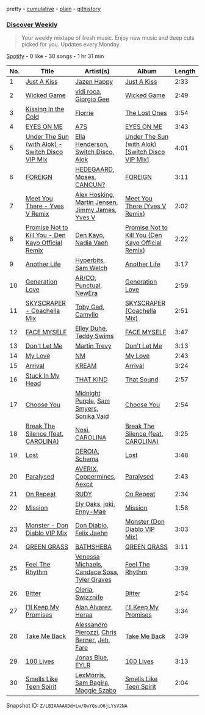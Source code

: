 pretty - [cumulative](/playlists/cumulative/37i9dQZEVXcMQ21aVFwcU6.md) - [plain](/playlists/plain/37i9dQZEVXcMQ21aVFwcU6) - [githistory](https://github.githistory.xyz/mdn522/spotify-playlist-archive/blob/main/playlists/plain/37i9dQZEVXcMQ21aVFwcU6)

### [Discover Weekly](https://open.spotify.com/playlist/37i9dQZEVXcMQ21aVFwcU6)

> Your weekly mixtape of fresh music\. Enjoy new music and deep cuts picked for you\. Updates every Monday.

[Spotify](https://open.spotify.com/user/spotify) - 0 like - 30 songs - 1 hr 31 min

| No. | Title | Artist(s) | Album | Length |
|---|---|---|---|---|
| 1 | [Just A Kiss](https://open.spotify.com/track/4iDjreRvS6u6EZ7WFTzrSU) | [Jazen Happy](https://open.spotify.com/artist/7LIqhNtwvXIRW7BNlKyYP4) | [Just A Kiss](https://open.spotify.com/album/4KOCSTF6hJVZkpoxiRHoe6) | 2:33 |
| 2 | [Wicked Game](https://open.spotify.com/track/4kVGdg7SoWVii2whrSZVZ0) | [vidi roca](https://open.spotify.com/artist/6jrFGWNf3MF89fhTbnCsBj), [Giorgio Gee](https://open.spotify.com/artist/2uNkbVQ2yfwLDR79cYe92R) | [Wicked Game](https://open.spotify.com/album/3skckvth9vIgCjTjnj4h26) | 2:49 |
| 3 | [Kissing In the Cold](https://open.spotify.com/track/61CTVokB7PPa8cZ1aqDwhl) | [Florrie](https://open.spotify.com/artist/2fkmfYw1KeOiDLA6MHDwU8) | [The Lost Ones](https://open.spotify.com/album/67vln5FBToyFmc5IML4aSm) | 3:54 |
| 4 | [EYES ON ME](https://open.spotify.com/track/6H2esvireFczczagJ4ZoLF) | [A7S](https://open.spotify.com/artist/5Wg2b4Mp42gicxEeDNawf7) | [EYES ON ME](https://open.spotify.com/album/3iL4CabgPMSFybsApWQ7dx) | 3:43 |
| 5 | [Under The Sun \(with Alok\) \- Switch Disco VIP Mix](https://open.spotify.com/track/6blQosnv5O8rIvLcK76bsl) | [Ella Henderson](https://open.spotify.com/artist/7nDsS0l5ZAzMedVRKPP8F1), [Switch Disco](https://open.spotify.com/artist/4dEayBlrVBjaQOktGkmWki), [Alok](https://open.spotify.com/artist/0NGAZxHanS9e0iNHpR8f2W) | [Under The Sun \(with Alok\) \[Switch Disco VIP Mix\]](https://open.spotify.com/album/1Hdbmv53nrcfnmqPJRKeMJ) | 4:01 |
| 6 | [FOREIGN](https://open.spotify.com/track/4Tkv9VdNUyHm86TNlnl7Xy) | [HEDEGAARD](https://open.spotify.com/artist/2ZuweXv0TkfsidZOLZZoM2), [Moses](https://open.spotify.com/artist/7xihR0iAXmuXt2XJobep51), [CANCUN?](https://open.spotify.com/artist/5Yw8a4EYuA31E9paXwA50w) | [FOREIGN](https://open.spotify.com/album/5jrKedsVRq5yQFIRq7m6Jc) | 3:11 |
| 7 | [Meet You There \- Yves V Remix](https://open.spotify.com/track/56WnQUeA1ltgZf4d7sZZrT) | [Alex Hosking](https://open.spotify.com/artist/5YCU9eHY4IYTyNa8XRFuw9), [Martin Jensen](https://open.spotify.com/artist/4ehtJnVumNf6xzSCDk8aLB), [Jimmy James](https://open.spotify.com/artist/7et8xRIk2umQqXw4r8FAmU), [Yves V](https://open.spotify.com/artist/47BEc2RoW53owMyxacXWdV) | [Meet You There \(Yves V Remix\)](https://open.spotify.com/album/5MZUXJIgkSBieTHaTSIqnr) | 2:02 |
| 8 | [Promise Not to Kill You \- Den Kayo Official Remix](https://open.spotify.com/track/4MG6Hw3OqPG2TuovsAuJML) | [Den Kayo](https://open.spotify.com/artist/1ie0HIRga3p8ZZrqZs1Ep7), [Nadia Vaeh](https://open.spotify.com/artist/66QNfiseZLODjYLQQRjFQo) | [Promise Not to Kill You \(Den Kayo Official Remix\)](https://open.spotify.com/album/3xlfedpG7C0m7IOx4t62pp) | 2:22 |
| 9 | [Another Life](https://open.spotify.com/track/48zOvfyNRSclt1maC5glAh) | [Hyperbits](https://open.spotify.com/artist/5HYYXGs19FM9JuSjmoE88Y), [Sam Welch](https://open.spotify.com/artist/3JmD9HEyTy3vtITvwUFK9K) | [Another Life](https://open.spotify.com/album/1cxJ9XxOpSxyZVObcjxHu1) | 3:17 |
| 10 | [Generation Love](https://open.spotify.com/track/4VN7zNElegROYZccUa4z4V) | [AR/CO](https://open.spotify.com/artist/7mGI9Sd66FqHjIkwzkgbG7), [Punctual](https://open.spotify.com/artist/1ocnIbhFWM9bSPrd7Hu4zF), [NewEra](https://open.spotify.com/artist/4QLa9DWZEpFrBhNG5UWXF1) | [Generation Love](https://open.spotify.com/album/7pHABdpFxeR8mbMfG20EPm) | 2:59 |
| 11 | [SKYSCRAPER \- Coachella Mix](https://open.spotify.com/track/1uNDXhGqD9oHrvN7RWDzNX) | [Toby Gad](https://open.spotify.com/artist/2v4e16xkId2E5YbYEWgPP8), [Camylio](https://open.spotify.com/artist/2Mf6MBoMOgpxxm3QuH9Tk4) | [SKYSCRAPER \(Coachella Mix\)](https://open.spotify.com/album/1NNUeXwX6fQvFZurNuU2lu) | 2:51 |
| 12 | [FACE MYSELF](https://open.spotify.com/track/2R5hXZrxhgwycn39rC0OdQ) | [Elley Duhé](https://open.spotify.com/artist/67MNhiAICFY6Pwc2YxCO0K), [Teddy Swims](https://open.spotify.com/artist/33qOK5uJ8AR2xuQQAhHump) | [FACE MYSELF](https://open.spotify.com/album/0wwDGGiX6lAVuZDLG9oR2u) | 3:47 |
| 13 | [Don't Let Me](https://open.spotify.com/track/5AgADGL8U3hRaz7oRmC1m6) | [Martin Trevy](https://open.spotify.com/artist/0i3OcVzzb5UEdC4j4hRQte) | [Don't Let Me](https://open.spotify.com/album/2S2efvFNElDTg9fqx1fBPA) | 3:13 |
| 14 | [My Love](https://open.spotify.com/track/0mCBUGBD9a5qSYVkmqa8aP) | [NM](https://open.spotify.com/artist/6DSuRHXUb51grra5uWPI6d) | [My Love](https://open.spotify.com/album/7tD2AXpIWNssEsRMlgZxp5) | 2:43 |
| 15 | [Arrival](https://open.spotify.com/track/0hSuV2otL5a1tl8pByCiAt) | [KREAM](https://open.spotify.com/artist/0DdDnziut7wOo6cAYWVZC5) | [Arrival](https://open.spotify.com/album/2lJVqcgwxrIvgV4BSiJ2Ww) | 3:24 |
| 16 | [Stuck In My Head](https://open.spotify.com/track/4UhyZHQj3e5qpGgAUHPLRs) | [THAT KIND](https://open.spotify.com/artist/4zxtCQ4mwZH38FVCSbpqlZ) | [That Sound](https://open.spotify.com/album/7tSONoRtPDEB6kZBeEEz0R) | 2:57 |
| 17 | [Choose You](https://open.spotify.com/track/11ys88tjubohRecrDwzWMs) | [Midnight Purple](https://open.spotify.com/artist/7LUt2H293nnM0f66ULFgUA), [Sam Smyers](https://open.spotify.com/artist/7JIRtB4hn75Md3nPGzeRIL), [Sonika Vaid](https://open.spotify.com/artist/6BpzUSRFwiTk1S0goRoKgu) | [Choose You](https://open.spotify.com/album/3eeLJ0ImPIqi6kFdZ8VXQU) | 2:54 |
| 18 | [Break The Silence \(feat\. CAROLINA\)](https://open.spotify.com/track/1cySCPmQberVRpv8vEmjXX) | [Nosi](https://open.spotify.com/artist/4XECs6DHU3xRrr0uydWY2R), [CAROLINA](https://open.spotify.com/artist/5Mft7rPUMXmssG27jDocrn) | [Break The Silence \(feat\. CAROLINA\)](https://open.spotify.com/album/78Zbk2sNY9dy8ffVi0wQle) | 3:25 |
| 19 | [Lost](https://open.spotify.com/track/2RW8ntGV6EJ7L2Y1qt2DTe) | [DEROIA](https://open.spotify.com/artist/3TxNCVQZgzgDMkN4MZVjg8), [Schema](https://open.spotify.com/artist/3g84wq6hOCjcVYnB0nbPIa) | [Lost](https://open.spotify.com/album/2mhqCNTSNSbOfVg7DkrcKk) | 3:48 |
| 20 | [Paralysed](https://open.spotify.com/track/0Y3dTe2l3f5s8B465ftiNR) | [AVERIX](https://open.spotify.com/artist/40kyUcJqaj1zxZrB36XPsA), [Coppermines](https://open.spotify.com/artist/2uqEKVU14iUExTS2g7Tn07), [Aexcit](https://open.spotify.com/artist/2HpYCHV3bvQ71jmohAnBL8) | [Paralysed](https://open.spotify.com/album/3jqxe1MJmstVf2pBDyGjeV) | 2:43 |
| 21 | [On Repeat](https://open.spotify.com/track/2LwmRPTik7rGzTzCsyhx6g) | [RUDY](https://open.spotify.com/artist/2tFi8VSdCE13OM3yfr8qnp) | [On Repeat](https://open.spotify.com/album/5jZbTXq2nIE7WBjtF9Azxv) | 2:34 |
| 22 | [Mission](https://open.spotify.com/track/6iVHwPKzB5hN1jSCOHMw8z) | [Ely Oaks](https://open.spotify.com/artist/2MdFJmUQf3ckA99IhFF9my), [joki](https://open.spotify.com/artist/1jk1F3dSUQFcHCfbXpuQ5D), [Enny\-Mae](https://open.spotify.com/artist/61PUjJm9JH5ck3LxD6RypE) | [Mission](https://open.spotify.com/album/40O6jxEr7BR4qpMsqovjNx) | 1:58 |
| 23 | [Monster \- Don Diablo VIP Mix](https://open.spotify.com/track/27vl3TEItJk29fllQ3LD9V) | [Don Diablo](https://open.spotify.com/artist/1l2ekx5skC4gJH8djERwh1), [Felix Jaehn](https://open.spotify.com/artist/4bL2B6hmLlMWnUEZnorEtG) | [Monster \(Don Diablo VIP Mix\)](https://open.spotify.com/album/4tOwtG1yNJspwp0tWvU1GG) | 3:03 |
| 24 | [GREEN GRASS](https://open.spotify.com/track/1NUvIIhVZU0lKyZ3aP40SC) | [BATHSHEBA](https://open.spotify.com/artist/76bDEeabrfohMhoWwm4av7) | [GREEN GRASS](https://open.spotify.com/album/51wIsfEe3WpdylzHhcowHj) | 3:11 |
| 25 | [Feel The Rhythm](https://open.spotify.com/track/6cG8aPgUF1Rs82BO3jIg56) | [Venessa Michaels](https://open.spotify.com/artist/7dPE07dAqbgWkJEdewUJDC), [Candace Sosa](https://open.spotify.com/artist/5S18NKcQlzatNuAFrGIlne), [Tyler Graves](https://open.spotify.com/artist/5bFKudtw20QjmAFeA1hBLq) | [Feel The Rhythm](https://open.spotify.com/album/6ROLFmRxRd6BYFqxc1i2qw) | 3:39 |
| 26 | [Bitter](https://open.spotify.com/track/6FtYdr8EOqJ4SjsM57qcjA) | [Oleria](https://open.spotify.com/artist/2VhoK5L78oQvoUJIDT4eHY), [Swizznife](https://open.spotify.com/artist/4OB8hmrCayrQknTkqJH20a) | [Bitter](https://open.spotify.com/album/2vHuyDGhI7Ip5G1eKoiwDG) | 2:54 |
| 27 | [I'll Keep My Promises](https://open.spotify.com/track/14BjYFoDQJTALuzeCQzQDn) | [Alan Alvarez](https://open.spotify.com/artist/1mfhYsBMrAyOwciO1RWSEs), [Heraa](https://open.spotify.com/artist/46LJbs1B76k8gUvWI1J6Eb) | [I'll Keep My Promises](https://open.spotify.com/album/5pgVc3yvvMsFz7FbLilPJY) | 3:34 |
| 28 | [Take Me Back](https://open.spotify.com/track/2yUogYzKsVDMeWXpgbWn9x) | [Alessandro Pierozzi](https://open.spotify.com/artist/79Uru41iiRT8disNOh48Q8), [Chris Berner](https://open.spotify.com/artist/1RyHQdY6BEiMsFoABsN6wn), [Jeh](https://open.spotify.com/artist/44NDbl2I6ZxDbgR8P4Ckg6), [Fare](https://open.spotify.com/artist/1zg4OV4mAjexgjWEtBAd72) | [Take Me Back](https://open.spotify.com/album/3bw6pfB2iMOGUmSohah5GK) | 2:39 |
| 29 | [100 Lives](https://open.spotify.com/track/1esueU6TI7y7bOwHhOP14K) | [Jonas Blue](https://open.spotify.com/artist/1HBjj22wzbscIZ9sEb5dyf), [EYLR](https://open.spotify.com/artist/1uLdAcF0HhI81ediDOg2BV) | [100 Lives](https://open.spotify.com/album/6zOK13fGEgCUcqCwYySpHu) | 3:13 |
| 30 | [Smells Like Teen Spirit](https://open.spotify.com/track/3jBPMj6TgGa5E6a653m0hB) | [LexMorris](https://open.spotify.com/artist/1IE7Pib3j9e5UDbPer4W6a), [Sam Bagira](https://open.spotify.com/artist/4HGnSYqBdxV2eXZ3V2kqBW), [Maggie Szabo](https://open.spotify.com/artist/1V5IVmwHG2veT0CUw3kb48) | [Smells Like Teen Spirit](https://open.spotify.com/album/0HwyRkENT3oCMIhivbetop) | 2:04 |

Snapshot ID: `Z/LBIAAAAADd+Lw/OwYQsuO6jLYsV2NA`
